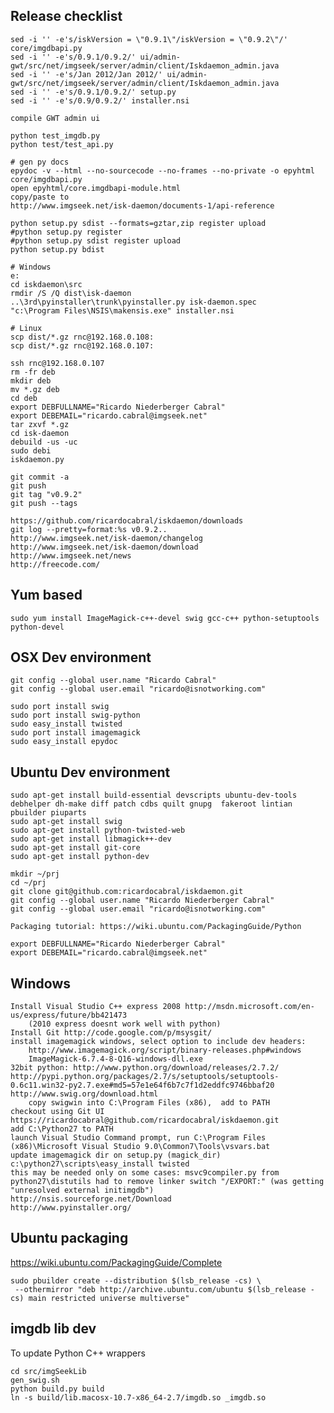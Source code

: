 Release checklist
-----------------

    sed -i '' -e's/iskVersion = \"0.9.1\"/iskVersion = \"0.9.2\"/' core/imgdbapi.py 
    sed -i '' -e's/0.9.1/0.9.2/' ui/admin-gwt/src/net/imgseek/server/admin/client/Iskdaemon_admin.java
    sed -i '' -e's/Jan 2012/Jan 2012/' ui/admin-gwt/src/net/imgseek/server/admin/client/Iskdaemon_admin.java
    sed -i '' -e's/0.9.1/0.9.2/' setup.py 
    sed -i '' -e's/0.9/0.9.2/' installer.nsi 

    compile GWT admin ui

    python test_imgdb.py
    python test/test_api.py
 
    # gen py docs
    epydoc -v --html --no-sourcecode --no-frames --no-private -o epyhtml core/imgdbapi.py
    open epyhtml/core.imgdbapi-module.html
    copy/paste to   
    http://www.imgseek.net/isk-daemon/documents-1/api-reference

    python setup.py sdist --formats=gztar,zip register upload
    #python setup.py register
    #python setup.py sdist register upload
    python setup.py bdist

    # Windows
    e:
    cd iskdaemon\src
    rmdir /S /Q dist\isk-daemon
    ..\3rd\pyinstaller\trunk\pyinstaller.py isk-daemon.spec 
    "c:\Program Files\NSIS\makensis.exe" installer.nsi

    # Linux
    scp dist/*.gz rnc@192.168.0.108:
    scp dist/*.gz rnc@192.168.0.107:

    ssh rnc@192.168.0.107
    rm -fr deb
    mkdir deb
    mv *.gz deb
    cd deb
    export DEBFULLNAME="Ricardo Niederberger Cabral"
    export DEBEMAIL="ricardo.cabral@imgseek.net"
    tar zxvf *.gz
    cd isk-daemon
    debuild -us -uc 
    sudo debi
    iskdaemon.py

    git commit -a
    git push
    git tag "v0.9.2"
    git push --tags        

    https://github.com/ricardocabral/iskdaemon/downloads
    git log --pretty=format:%s v0.9.2..
    http://www.imgseek.net/isk-daemon/changelog
    http://www.imgseek.net/isk-daemon/download
    http://www.imgseek.net/news
    http://freecode.com/

Yum based
---------

    sudo yum install ImageMagick-c++-devel swig gcc-c++ python-setuptools python-devel
 
OSX Dev environment
-------------------

    git config --global user.name "Ricardo Cabral"
    git config --global user.email "ricardo@isnotworking.com"

    sudo port install swig
    sudo port install swig-python
    sudo easy_install twisted
    sudo port install imagemagick
    sudo easy_install epydoc

Ubuntu Dev environment
----------------------

    sudo apt-get install build-essential devscripts ubuntu-dev-tools debhelper dh-make diff patch cdbs quilt gnupg  fakeroot lintian  pbuilder piuparts
    sudo apt-get install swig
    sudo apt-get install python-twisted-web
    sudo apt-get install libmagick++-dev
    sudo apt-get install git-core
    sudo apt-get install python-dev 

    mkdir ~/prj
    cd ~/prj
    git clone git@github.com:ricardocabral/iskdaemon.git
    git config --global user.name "Ricardo Niederberger Cabral"
    git config --global user.email "ricardo@isnotworking.com"

    Packaging tutorial: https://wiki.ubuntu.com/PackagingGuide/Python

    export DEBFULLNAME="Ricardo Niederberger Cabral"
    export DEBEMAIL="ricardo.cabral@imgseek.net"


Windows
-------

    Install Visual Studio C++ express 2008 http://msdn.microsoft.com/en-us/express/future/bb421473
        (2010 express doesnt work well with python)
    Install Git http://code.google.com/p/msysgit/
    install imagemagick windows, select option to include dev headers:
        http://www.imagemagick.org/script/binary-releases.php#windows
        ImageMagick-6.7.4-8-Q16-windows-dll.exe
    32bit python: http://www.python.org/download/releases/2.7.2/
    http://pypi.python.org/packages/2.7/s/setuptools/setuptools-0.6c11.win32-py2.7.exe#md5=57e1e64f6b7c7f1d2eddfc9746bbaf20
    http://www.swig.org/download.html
        copy swigwin into C:\Program Files (x86),  add to PATH
    checkout using Git UI https://ricardocabral@github.com/ricardocabral/iskdaemon.git
    add C:\Python27 to PATH
    launch Visual Studio Command prompt, run C:\Program Files (x86)\Microsoft Visual Studio 9.0\Common7\Tools\vsvars.bat
    update imagemagick dir on setup.py (magick_dir)
    c:\python27\scripts\easy_install twisted
    this may be needed only on some cases: msvc9compiler.py from python27\distutils had to remove linker switch "/EXPORT:" (was getting "unresolved external initimgdb")
    http://nsis.sourceforge.net/Download
    http://www.pyinstaller.org/

Ubuntu packaging
----------------

https://wiki.ubuntu.com/PackagingGuide/Complete

    sudo pbuilder create --distribution $(lsb_release -cs) \
     --othermirror "deb http://archive.ubuntu.com/ubuntu $(lsb_release -cs) main restricted universe multiverse"


imgdb lib dev
--------------

To update Python C++ wrappers

    cd src/imgSeekLib
    gen_swig.sh 
    python build.py build
    ln -s build/lib.macosx-10.7-x86_64-2.7/imgdb.so _imgdb.so

